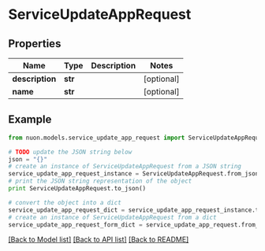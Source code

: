 # ServiceUpdateAppRequest


## Properties

Name | Type | Description | Notes
------------ | ------------- | ------------- | -------------
**description** | **str** |  | [optional] 
**name** | **str** |  | [optional] 

## Example

```python
from nuon.models.service_update_app_request import ServiceUpdateAppRequest

# TODO update the JSON string below
json = "{}"
# create an instance of ServiceUpdateAppRequest from a JSON string
service_update_app_request_instance = ServiceUpdateAppRequest.from_json(json)
# print the JSON string representation of the object
print ServiceUpdateAppRequest.to_json()

# convert the object into a dict
service_update_app_request_dict = service_update_app_request_instance.to_dict()
# create an instance of ServiceUpdateAppRequest from a dict
service_update_app_request_form_dict = service_update_app_request.from_dict(service_update_app_request_dict)
```
[[Back to Model list]](../README.md#documentation-for-models) [[Back to API list]](../README.md#documentation-for-api-endpoints) [[Back to README]](../README.md)


